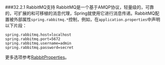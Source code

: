 ###32.2.1 RabbitMQ支持
RabbitMQ是一个基于AMQP协议，轻量级的，可靠的，可扩展的和可移植的消息代理，Spring就使用它进行消息传递。RabbitMQ配置被外部属性`spring.rabbitmq.*`控制，例如，在`application.properties`中声明以下片段：
```properties
spring.rabbitmq.host=localhost
spring.rabbitmq.port=5672
spring.rabbitmq.username=admin
spring.rabbitmq.password=secret
```
更多选项参考[RabbitProperties](https://github.com/spring-projects/spring-boot/tree/v2.0.0.M7/spring-boot-autoconfigure/src/main/java/org/springframework/boot/autoconfigure/amqp/RabbitProperties.java)。
